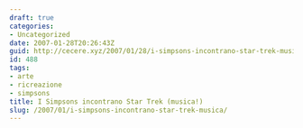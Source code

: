 ```yaml
---
draft: true
categories:
- Uncategorized
date: 2007-01-28T20:26:43Z
guid: http://cecere.xyz/2007/01/28/i-simpsons-incontrano-star-trek-musica/
id: 488
tags:
- arte
- ricreazione
- simpsons
title: I Simpsons incontrano Star Trek (musica!)
slug: /2007/01/i-simpsons-incontrano-star-trek-musica/
---
```


<div>
</div>